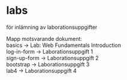 # labs
för inlämning av laborationsuppgifter

Mapp motsvarande dokument:<br/>
basics -> Lab: Web Fundamentals Introduction<br/>
log-in-form -> Laborationsuppgift 1<br/>
sign-up-form -> Laborationsuppgift 2<br/>
bootstrap -> Laborationsuppgift 3<br/>
lab4 -> Laborationsuppgift 4<br/>
